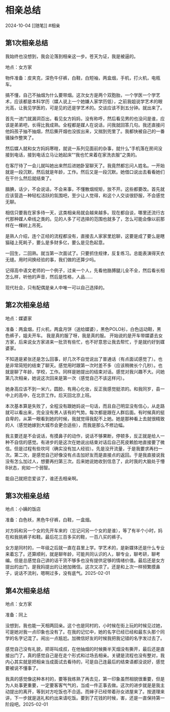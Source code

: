 # 相亲总结
2024-10-04
[[随笔]]
#相亲

## 第1次相亲总结

我始终也没想到，我会沦落到相亲这一步。苍天为证，我是被逼的。

地点：女方家

物件准备：皮夹克，深色牛仔裤，白鞋，白短袖，两盒烟，手机，打火机，电瓶车。

搞不懂，自己不抽烟为什么要带烟。这次女方是两个双胞胎，一个学医一个学艺术，应该都是本科学历（媒人说上一个她嫌人家学历低），之前我姐说学艺术的眼光高，让我见学医的，可是见的还是学艺术的。交谈应该不到五分钟。就出来了。

首先一进门就漏洞百出，看见女方妈妈，没有称呼，然后看见男的也没问是谁，应该是弟弟吧，长得比我成熟。全程都是媒人在说话，问我就回答几句。我还直接问他妈孩子抽不抽烟，然后撕开烟也没拔出来，又揣到兜里了。我都快被自己的一番骚操作整笑了。

然后媒人就和女方妈妈寒暄，就说一系列见面前的杂事，就什么“手机落在房间没接到电话，接到电话立马让她起床”“我也忙来着在家洗衣服”之类的。

在客厅待了一会儿就叫她出来然后进她卧室聊天了。我竟然都忘问人姓名。一开始就是一段沉默，然后就是年龄，工作。然后又是一段沉默。她借口说出去看看她们在干什么然后就结束了。

腼腆，话少，不会说话，不会来事，不懂散烟规矩，放不开。这些都要改。首先就应该营造一种轻松活跃的氛围吧，至少让人觉得，和这个人交谈很舒服，不会感觉无聊。

相信只要我在家多待一天，这类相亲局就会越来越多。现在都自谈，哪里还流行古代那种媒人牵线之类的。见的人多了可选择的范围也就多了，怎么可能会像以前那样在一棵树上吊死。

是熟人介绍，连个正经的流程都没有，直接去人家家里尬聊，这要是成了要么是瞎猫碰上死耗子，要么是多财多亿，要么是见色起意。

一回生，二回熟。就当第一次面试了。只要抓住规律，反复练习。总能表演得天衣无缝。用时间换经验的事，我们做的还算少吗。

记得高中语文老师的一个例子，过来一个人，先看他胳膊腿儿全不全，然后看长相怎么样，听他的声音，然后是性格，人品……

现代社会，只有配偶是亲人中唯一可以自己选择的。
## 第2次相亲总结

地点：媒婆家

准备：两盒烟，打火机，两盒月饼（送给媒婆），黑色POLO衫，白色运动鞋，黑色裤子，姐夫开车。
我是真的服了呀，我是真的服。
开始说的是开车带媒婆去女方家，后来说女方家进来一批货有些忙，也不好意思让我去帮忙，于是就约好到媒婆家。

不知道是紧张还是怎么回事，好几次不自觉说出了普通话（有点面试感觉了）。也是非常简短的结束了聊天。感觉用时跟第一次时差不多（应该稍微长个几秒）。也就是聊了年龄，学校，工作。同样是她提出的结束对话。感觉对我兴趣不大。问她第几次相亲，她说这次回来是第一次（感觉自己不该这样问）。

她身高应该不到一米六，圆脸，有用心化妆，反正我感觉挺浓的。和我同岁，县一中上的高中，在北京工作。后天回北京上班。

本次基本算是失败了，全程没有跟她妈说一句话，而且自己明显没有信心，从走路就可以看出来，完全没有男人该有的气势。每次都是跟在人群后面。有时候真的挺自卑的，从第一眼看到她的时候，我就觉得我配不上她。她是那种看上去就很精致的人（感觉她嫁到大城市会更合适些），而我是那么不修边幅。

我主要还是不会说话，有摸鼻子的动作，说话不够果断，停顿多，反正就是给人一种不自信的感觉。有进步的是这次在她说出结束对话后自己死皮赖脸地直接要了微信。但是过程有些坎坷（确实没有加人经验）。先是没开流量，于是我要求再扫一次。第二次，是感觉自己好像没有点击加好友而是直接点的返回。于是我直接说我没有怎么加过人，想要再扫第三次。后来她说她收到信息了，此时我的大脑处于懵B状态，宛如一个弱智。

能自己就把恋爱谈了，谁还去相亲啊。

## 第3次相亲总结

地点：小姨的饭店

准备：白色袄，黑色牛仔裤，白鞋，一盒烟。

对方妈和另一个女的先开车来的（忘记问另一个女的是谁），等了有半个小时，妈在和我挑裤子和鞋。最后花三百多买的鞋，一百八买的裤子。

女方是同村的，一年级之后就一直在县里上学。学艺术的，是新媒体还是什么专业来着忘了。还算顺利，就是聊年龄，可能共同认识的人，聊专业，聊考研，聊考编。但是总感觉自己讲的话干货不够多也没有提供足够的情绪价值。最后还是女方提出的出门，是我妈提出的让她加微信。这次又凉了。还是和上次一样频繁摸鼻子，说话不流利，嗯啊过多，没有底气。2025-02-01

## 第4次相亲总结

地点：女方家

准备：同上

没想到，我也能一天相两回亲。这个也是同村的，小时候在街上玩的时候见过她，可是她对我一点印象也没有了。在我的记忆中，她的名字已经已经和最东头那个同学的名字记混了。闹出一点尴尬。加微信好友的时候我把我记错的名字发过去了。

感觉自己没有礼貌，把哥叫成叔，在他抽烟的时候撕半天烟没有撕开，最后还是直接出门了。真的感觉自己是在走个形式和过场去相亲。关键是流程也没有整对，我内心其实就是把相亲当成面试去看待的，可是自己连最后的结束语都没说好，感觉要被说不懂事了。

我真的感觉像这种本村的，要等我练熟了再去见，第一印象虽然相貌很重要，但是为人处事更重要，一定要客客气气的，当成一件正事去做。这次的进步就是是我主动提出的离开，等到对方吃饭也不合适。而婶子已经带着孙女进屋来了。按道理来讲，下一步就是送礼和约出来请吃饭。要到了花钱的时候，害，还是一直保持第一阶段吧。2025-02-01





